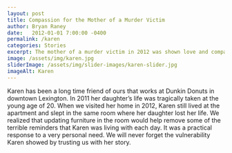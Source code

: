 ```yaml
---
layout: post
title: Compassion for the Mother of a Murder Victim
author: Bryan Raney
date:   2012-01-01 7:00:00 -0400
permalink: /karen
categories: Stories
excerpt: The mother of a murder victim in 2012 was shown love and compassion by the Joy Project
image: /assets/img/karen.jpg
sliderImage: /assets/img/slider-images/karen-slider.jpg
imageAlt: Karen
---
```


Karen has been a long time friend of ours that works at Dunkin Donuts in downtown Lexington. In 2011 her daughter’s life was tragically taken at the young age of 20. When we visited her home in 2012, Karen still lived at the apartment and slept in the same room where her daughter lost her life. We realized that updating furniture in the room would help remove some of the terrible reminders that Karen was living with each day. It was a practical response to a very personal need. We will never forget the vulnerability Karen showed by trusting us with her story.
